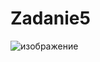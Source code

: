 # Zadanie5
![изображение](https://user-images.githubusercontent.com/67797785/219870494-5beee2e9-86e5-4b23-bcf5-3558905089fa.png)
